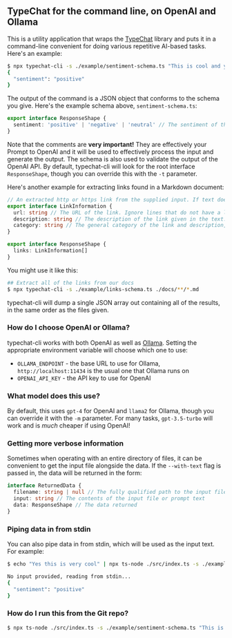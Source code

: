 ## TypeChat for the command line, on OpenAI and Ollama

This is a utility application that wraps the [TypeChat](https://github.com/microsoft/typechat) library and puts it in a command-line convenient for doing various repetitive AI-based tasks. Here's an example:

```bash
$ npx typechat-cli -s ./example/sentiment-schema.ts "This is cool and you are cool too"
{
  "sentiment": "positive"
}
```

The output of the command is a JSON object that conforms to the schema you give. Here's the example schema above, `sentiment-schema.ts`:

```ts
export interface ResponseShape {
  sentiment: 'positive' | 'negative' | 'neutral' // The sentiment of the input text, with positive, negative, and neutral as the only options
}
```

Note that the comments are **very important!** They are effectively your Prompt to OpenAI and it will be used to effectively process the input and generate the output. The schema is also used to validate the output of the OpenAI API. By default, typechat-cli will look for the root interface `ResponseShape`, though you can override this with the `-t` parameter.

Here's another example for extracting links found in a Markdown document:

```ts
// An extracted http or https link from the supplied input. If text does not have a link, it should be ignored.
export interface LinkInformation {
  url: string // The URL of the link. Ignore lines that do not have a link. Links must start with http:// or https://
  description: string // The description of the link given in the text. If no description is given, try to infer one from the URL
  category: string // The general category of the link and description, given as a single word
}

export interface ResponseShape {
  links: LinkInformation[]
}
```

You might use it like this:

```bash
## Extract all of the links from our docs
$ npx typechat-cli -s ./example/links-schema.ts ./docs/**/*.md
```

typechat-cli will dump a single JSON array out containing all of the results, in the same order as the files given.

### How do I choose OpenAI or Ollama?

typechat-cli works with both OpenAI as well as [Ollama](https://ollama.ai/). Setting the appropriate environment variable will choose which one to use:

- `OLLAMA_ENDPOINT` - the base URL to use for Ollama, `http://localhost:11434` is the usual one that Ollama runs on
- `OPENAI_API_KEY` - the API key to use for OpenAI

### What model does this use?

By default, this uses `gpt-4` for OpenAI and `llama2` for Ollama, though you can override it with the `-m` parameter. For many tasks, `gpt-3.5-turbo` will work and is _much_ cheaper if using OpenAI!

### Getting more verbose information

Sometimes when operating with an entire directory of files, it can be convenient to get the input file alongside the data. If the `--with-text` flag is passed in, the data will be returned in the form:

```ts
interface ReturnedData {
  filename: string | null // The fully qualified path to the input file, or null if prompt text was directly given
  input: string // The contents of the input file or prompt text
  data: ResponseShape // The data returned
}
```

### Piping data in from stdin

You can also pipe data in from stdin, which will be used as the input text. For example:

```bash
$ echo "Yes this is very cool" | npx ts-node ./src/index.ts -s ./example/sentiment-schema.ts

No input provided, reading from stdin...
{
  "sentiment": "positive"
}
```

### How do I run this from the Git repo?

```bash
$ npx ts-node ./src/index.ts -s ./example/sentiment-schema.ts "This is cool and you are cool too"
```
